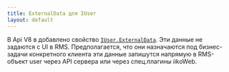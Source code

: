 ```yaml
---
title: ExternalData для IUser
layout: default
---
```


В Api V8 в добавлено свойство [`IUser.ExternalData`](https://iiko.github.io/front.api.sdk/v8/html/P_Resto_Front_Api_Data_Security_IUser_ExternalData.htm). Эти данные не задаются с UI в RMS. Предполагается, что они назначаются под бизнес-задачи конкретного клиента эти данные запишутся напрямую в RMS-объект user через API сервера или через спец.плагины iikoWeb.